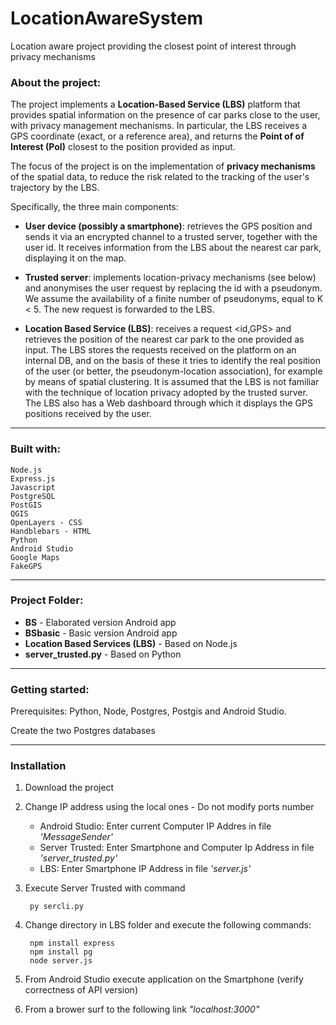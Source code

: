 # LocationAwareSystem
Location aware project providing the closest point of interest through privacy mechanisms

### About the project:

The project implements a **Location-Based Service (LBS)** platform that provides spatial information on 
the presence of car parks close to the user, with privacy management mechanisms. 
In particular, the LBS receives a GPS coordinate (exact, or a reference area), and returns the **Point of
of Interest (PoI)** closest to the position provided as input.

The focus of the project is on the implementation of **privacy mechanisms** of the spatial data, to reduce
the risk related to the tracking of the user's trajectory by the LBS.

Specifically, the three main components:

  - **User device (possibly a smartphone)**: retrieves the GPS position and sends it via an encrypted channel 
    to a trusted server, together with the user id. It receives information from the LBS about the
    nearest car park, displaying it on the map.

  - **Trusted server**: implements location-privacy mechanisms (see below)
    and anonymises the user request by replacing the id with a pseudonym.
    We assume the availability of a finite number of pseudonyms, equal to K < 5.
    The new request is forwarded to the LBS.

  - **Location Based Service (LBS)**: receives a request <id,GPS> and
    retrieves the position of the nearest car park to the one provided as input.
    The LBS stores the requests received on the platform on an internal DB,
    and on the basis of these it tries to identify the real position of the user (or
    better, the pseudonym-location association), for example by means of spatial clustering. 
    It is assumed that the LBS is not familiar with the technique of location privacy adopted by the trusted surver. 
    The LBS also has a Web dashboard through which it displays the GPS positions received by the user.

------------------------------------------------------------------------------------------------------

### Built with:

    Node.js
    Express.js
    Javascript
    PostgreSQL
    PostGIS
    QGIS
    OpenLayers - CSS
    Handblebars - HTML
    Python
    Android Studio
    Google Maps
    FakeGPS

------------------------------------------------------------------------------------------------------

###  Project Folder:

 - **BS** - Elaborated version Android app
 - **BSbasic** - Basic version Android app
 - **Location Based Services (LBS)** - Based on Node.js
 - **server_trusted.py** - Based on Python

------------------------------------------------------------------------------------------------------

###  Getting started:

Prerequisites: Python, Node, Postgres, Postgis and Android Studio. 

Create the two Postgres databases

------------------------------------------------------------------------------------------------------

###  Installation

1) Download the project

2) Change IP address using the local ones - Do not modify ports number

	- Android Studio: Enter current Computer IP Addres in file *'MessageSender'*
	- Server Trusted: Enter Smartphone and Computer Ip Address in file *'server_trusted.py'*
	- LBS: Enter Smartphone IP Address in file *'server.js'*

3) Execute Server Trusted with command

        py sercli.py

4) Change directory in LBS folder and execute the following commands:

        npm install express
        npm install pg
        node server.js

5) From Android Studio execute application on the Smartphone (verify correctness of API version)

6) From a brower surf to the following link *"localhost:3000"*
